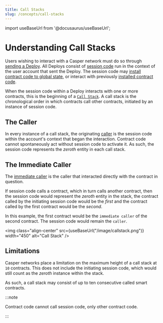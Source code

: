 ```yaml
---
title: Call Stacks
slug: /concepts/call-stacks
---
```


import useBaseUrl from '@docusaurus/useBaseUrl';

# Understanding Call Stacks

Users wishing to interact with a Casper network must do so through [sending a Deploy](../developers/dapps/sending-deploys.md). All Deploys consist of [session code](../developers/writing-onchain-code/writing-session-code.md) run in the context of the user account that sent the Deploy. The session code may [install contract code to global state](../developers/cli/installing-contracts.md), or interact with previously [installed contract code](../developers/writing-onchain-code/calling-contracts.md).

When the session code within a Deploy interacts with one or more contracts, this is the beginning of a [`Call Stack`](https://docs.rs/casper-types/latest/casper_types/system/enum.CallStackElement.html). A call stack is the chronological order in which contracts call other contracts, initiated by an instance of session code.

## The Caller

In every instance of a call stack, the originating [caller](https://docs.rs/casper-types/latest/casper_types/system/mint/trait.RuntimeProvider.html#tymethod.get_caller) is the session code within the account's context that began the interaction. Contract code cannot spontaneously act without session code to activate it. As such, the session code represents the *zeroth* entity in each call stack.

## The Immediate Caller

The [immediate caller](https://docs.rs/casper-types/1.5.0/casper_types/system/mint/trait.RuntimeProvider.html#tymethod.get_immediate_caller) is the caller that interacted directly with the contract in question.

If session code calls a contract, which in turn calls another contract, then the session code would represent the *zeroth* entity in the stack, the contract called by the initiating session code would be the *first* and the contract called by the first contract would be the *second*.

In this example, the first contract would be the `immediate caller` of the second contract. The session code would remain the `caller`.

<img class="align-center" src={useBaseUrl("/image/callstack.png")} width="450" alt="Call Stack" />

## Limitations

Casper networks place a limitation on the maximum height of a call stack at `10` contracts. This does not include the initiating session code, which would still count as the *zeroth* instance within the stack.

As such, a call stack may consist of up to ten consecutive called smart contracts.

:::note

Contract code cannot call session code, only other contract code.

:::